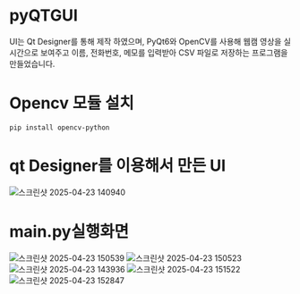 # pyQTGUI
UI는 Qt Designer를 통해 제작 하였으며,
PyQt6와 OpenCV를 사용해 웹캠 영상을 실시간으로 보여주고 이름, 전화번호, 메모를 입력받아 CSV 파일로 저장하는 프로그램을 만들었습니다.

# Opencv 모듈 설치
```
pip install opencv-python
```
# qt Designer를 이용해서 만든 UI
![스크린샷 2025-04-23 140940](https://github.com/user-attachments/assets/13a7ae46-34a6-433d-af39-0e3862d55c8d)

# main.py실행화면
![스크린샷 2025-04-23 150539](https://github.com/user-attachments/assets/3d16500d-a347-4421-9f70-d781f5ff5479)
![스크린샷 2025-04-23 150523](https://github.com/user-attachments/assets/bd83edf1-cc86-486e-bce8-4d8f5d2d0d22)
![스크린샷 2025-04-23 143936](https://github.com/user-attachments/assets/6d9d266f-bd56-4412-849b-c33281213acf)
![스크린샷 2025-04-23 151522](https://github.com/user-attachments/assets/f836bfaa-d35e-44bc-942e-fb935c18397b)
![스크린샷 2025-04-23 152847](https://github.com/user-attachments/assets/a97a2161-22e8-4888-8489-6c50743a1c1f)
